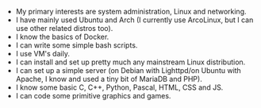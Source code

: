 - My primary interests are system administration, Linux and networking.
- I have mainly used Ubuntu and Arch (I currently use ArcoLinux, but I can use other related distros too).
- I know the basics of Docker.
- I can write some simple bash scripts.
- I use VM's daily.
- I can install and set up pretty much any mainstream Linux distribution.
- I can set up a simple server (on Debian with Lighttpd/on Ubuntu with Apache, I know and used a tiny bit of MariaDB and PHP).
- I know some basic C, C++, Python, Pascal, HTML, CSS and JS. 
- I can code some primitive graphics and games.
